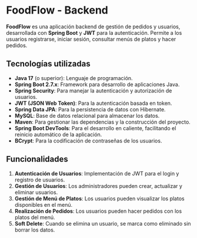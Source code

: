 # FoodFlow - Backend

**FoodFlow** es una aplicación backend de gestión de pedidos y usuarios, desarrollada con **Spring Boot** y **JWT** para la autenticación. Permite a los usuarios registrarse, iniciar sesión, consultar menús de platos y hacer pedidos.

## Tecnologías utilizadas

- **Java 17** (o superior): Lenguaje de programación.
- **Spring Boot 2.7.x**: Framework para desarrollo de aplicaciones Java.
- **Spring Security**: Para manejar la autenticación y autorización de usuarios.
- **JWT (JSON Web Token)**: Para la autenticación basada en token.
- **Spring Data JPA**: Para la persistencia de datos con Hibernate.
- **MySQL**: Base de datos relacional para almacenar los datos.
- **Maven**: Para gestionar las dependencias y la construcción del proyecto.
- **Spring Boot DevTools**: Para el desarrollo en caliente, facilitando el reinicio automático de la aplicación.
- **BCrypt**: Para la codificación de contraseñas de los usuarios.

## Funcionalidades

1. **Autenticación de Usuarios**: Implementación de JWT para el login y registro de usuarios.
2. **Gestión de Usuarios**: Los administradores pueden crear, actualizar y eliminar usuarios.
3. **Gestión de Menú de Platos**: Los usuarios pueden visualizar los platos disponibles en el menú.
4. **Realización de Pedidos**: Los usuarios pueden hacer pedidos con los platos del menú.
5. **Soft Delete**: Cuando se elimina un usuario, se marca como eliminado sin borrar los datos.
